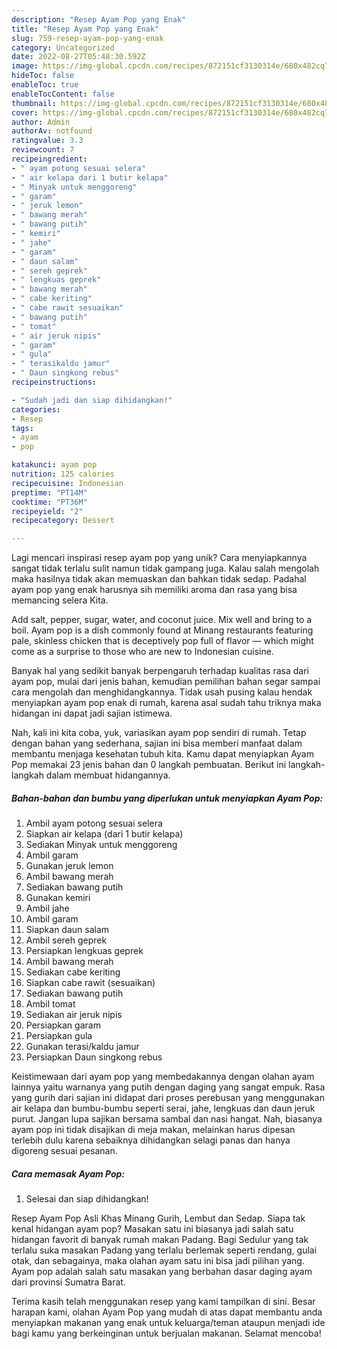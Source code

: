 ```yaml
---
description: "Resep Ayam Pop yang Enak"
title: "Resep Ayam Pop yang Enak"
slug: 759-resep-ayam-pop-yang-enak
category: Uncategorized
date: 2022-08-27T05:48:30.592Z
image: https://img-global.cpcdn.com/recipes/872151cf3130314e/680x482cq70/ayam-pop-foto-resep-utama.jpg
hideToc: false
enableToc: true
enableTocContent: false
thumbnail: https://img-global.cpcdn.com/recipes/872151cf3130314e/680x482cq70/ayam-pop-foto-resep-utama.jpg
cover: https://img-global.cpcdn.com/recipes/872151cf3130314e/680x482cq70/ayam-pop-foto-resep-utama.jpg
author: Admin
authorAv: notfound
ratingvalue: 3.3
reviewcount: 7
recipeingredient:
- " ayam potong sesuai selera"
- " air kelapa dari 1 butir kelapa"
- " Minyak untuk menggoreng"
- " garam"
- " jeruk lemon"
- " bawang merah"
- " bawang putih"
- " kemiri"
- " jahe"
- " garam"
- " daun salam"
- " sereh geprek"
- " lengkuas geprek"
- " bawang merah"
- " cabe keriting"
- " cabe rawit sesuaikan"
- " bawang putih"
- " tomat"
- " air jeruk nipis"
- " garam"
- " gula"
- " terasikaldu jamur"
- " Daun singkong rebus"
recipeinstructions:

- "Sudah jadi dan siap dihidangkan!"
categories:
- Resep
tags:
- ayam
- pop

katakunci: ayam pop 
nutrition: 125 calories
recipecuisine: Indonesian
preptime: "PT14M"
cooktime: "PT36M"
recipeyield: "2"
recipecategory: Dessert

---
```





Lagi mencari inspirasi resep ayam pop yang unik? Cara menyiapkannya sangat tidak terlalu sulit namun tidak gampang juga. Kalau salah mengolah maka hasilnya tidak akan memuaskan dan bahkan tidak sedap. Padahal ayam pop yang enak harusnya sih memiliki aroma dan rasa yang bisa memancing selera Kita.





Add salt, pepper, sugar, water, and coconut juice. Mix well and bring to a boil. Ayam pop is a dish commonly found at Minang restaurants featuring pale, skinless chicken that is deceptively pop full of flavor — which might come as a surprise to those who are new to Indonesian cuisine.

Banyak hal yang sedikit banyak berpengaruh terhadap kualitas rasa dari ayam pop, mulai dari jenis bahan, kemudian pemilihan bahan segar sampai cara mengolah dan menghidangkannya. Tidak usah pusing kalau hendak menyiapkan ayam pop enak di rumah, karena asal sudah tahu triknya maka hidangan ini dapat jadi sajian istimewa.






Nah, kali ini kita coba, yuk, variasikan ayam pop sendiri di rumah. Tetap dengan bahan yang sederhana, sajian ini bisa memberi manfaat dalam membantu menjaga kesehatan tubuh kita. Kamu dapat menyiapkan Ayam Pop memakai 23 jenis bahan dan 0 langkah pembuatan. Berikut ini langkah-langkah dalam membuat hidangannya.

<!--inarticleads1-->

##### Bahan-bahan dan bumbu yang diperlukan untuk menyiapkan Ayam Pop:

1. Ambil  ayam potong sesuai selera
1. Siapkan  air kelapa (dari 1 butir kelapa)
1. Sediakan  Minyak untuk menggoreng
1. Ambil  garam
1. Gunakan  jeruk lemon
1. Ambil  bawang merah
1. Sediakan  bawang putih
1. Gunakan  kemiri
1. Ambil  jahe
1. Ambil  garam
1. Siapkan  daun salam
1. Ambil  sereh geprek
1. Persiapkan  lengkuas geprek
1. Ambil  bawang merah
1. Sediakan  cabe keriting
1. Siapkan  cabe rawit (sesuaikan)
1. Sediakan  bawang putih
1. Ambil  tomat
1. Sediakan  air jeruk nipis
1. Persiapkan  garam
1. Persiapkan  gula
1. Gunakan  terasi/kaldu jamur
1. Persiapkan  Daun singkong rebus


Keistimewaan dari ayam pop yang membedakannya dengan olahan ayam lainnya yaitu warnanya yang putih dengan daging yang sangat empuk. Rasa yang gurih dari sajian ini didapat dari proses perebusan yang menggunakan air kelapa dan bumbu-bumbu seperti serai, jahe, lengkuas dan daun jeruk purut. Jangan lupa sajikan bersama sambal dan nasi hangat. Nah, biasanya ayam pop ini tidak disajikan di meja makan, melainkan harus dipesan terlebih dulu karena sebaiknya dihidangkan selagi panas dan hanya digoreng sesuai pesanan. 

<!--inarticleads2-->

##### Cara memasak Ayam Pop:


1. Selesai dan siap dihidangkan!

Resep Ayam Pop Asli Khas Minang Gurih, Lembut dan Sedap. Siapa tak kenal hidangan ayam pop? Masakan satu ini biasanya jadi salah satu hidangan favorit di banyak rumah makan Padang. Bagi Sedulur yang tak terlalu suka masakan Padang yang terlalu berlemak seperti rendang, gulai otak, dan sebagainya, maka olahan ayam satu ini bisa jadi pilihan yang. Ayam pop adalah salah satu masakan yang berbahan dasar daging ayam dari provinsi Sumatra Barat. 

Terima kasih telah menggunakan resep yang kami tampilkan di sini. Besar harapan kami, olahan Ayam Pop yang mudah di atas dapat membantu anda menyiapkan makanan yang enak untuk keluarga/teman ataupun menjadi ide bagi kamu yang berkeinginan untuk berjualan makanan. Selamat mencoba!

